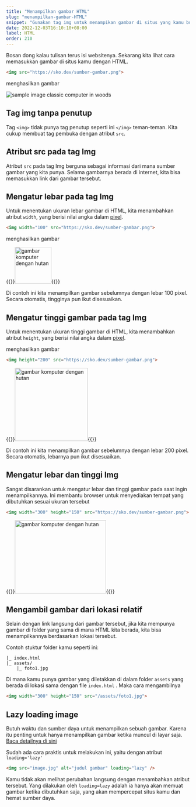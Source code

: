 ```yaml
---
title: "Menampilkan gambar HTML"
slug: "menampilkan-gambar-HTML"
snippet: "Gunakan tag img untuk menampikan gambar di situs yang kamu buat dengan kode HTML"
date: 2022-12-03T16:10:10+08:00
label: HTML
order: 210
---
```


Bosan dong kalau tulisan terus isi websitenya. Sekarang kita lihat cara memasukkan gambar di situs kamu dengan HTML.

```html
<img src="https://sko.dev/sumber-gambar.png">
```

menghasilkan gambar

![sample image classic computer in woods](https://ucarecdn.com/152bb474-7d2f-4240-a5ad-f8b5f925e49a/)

## Tag img tanpa penutup
Tag `<img>` tidak punya tag penutup seperti ini `</img>` teman-teman. Kita cukup membuat tag pembuka dengan atribut `src`.

## Atribut src pada tag Img
Atribut `src` pada tag Img berguna sebagai informasi dari mana sumber gambar yang kita punya. Selama gambarnya berada di internet, kita bisa memasukkan link dari gambar tersebut.

## Mengatur lebar pada tag Img
Untuk menentukan ukuran lebar gambar di HTML, kita menambahkan atribut `width`, yang berisi nilai angka dalam [pixel](https://en.wikipedia.org/wiki/Pixel).

```html
<img width="100" src="https://sko.dev/sumber-gambar.png">
```

menghasilkan gambar

{{<rawhtml>}}<img width="100" alt="gambar komputer dengan hutan" src="https://ucarecdn.com/152bb474-7d2f-4240-a5ad-f8b5f925e49a/">{{</rawhtml>}}

Di contoh ini kita menampilkan gambar sebelumnya dengan lebar 100 pixel. Secara otomatis, tingginya pun ikut disesuaikan.

## Mengatur tinggi gambar pada tag Img
Untuk menentukan ukuran tinggi gambar di HTML, kita menambahkan atribut `height`, yang berisi nilai angka dalam [pixel](https://en.wikipedia.org/wiki/Pixel).

menghasilkan gambar

```html
<img height="200" src="https://sko.dev/sumber-gambar.png">
```

{{<rawhtml>}}<img height="200" style="height: 200px;" alt="gambar komputer dengan hutan" src="https://ucarecdn.com/152bb474-7d2f-4240-a5ad-f8b5f925e49a/">{{</rawhtml>}}

Di contoh ini kita menampilkan gambar sebelumnya dengan lebar 200 pixel. Secara otomatis, lebarnya pun ikut disesuaikan.

## Mengatur lebar dan tinggi Img
Sangat disarankan untuk mengatur lebar dan tinggi gambar pada saat ingin menampilkannya. Ini membantu browser untuk menyediakan tempat yang dibutuhkan sesuai ukuran tersebut

```html
<img width="300" height="150" src="https://sko.dev/sumber-gambar.png">
```

{{<rawhtml>}}<img width="250" height="150" style="height: 200px;" alt="gambar komputer dengan hutan" src="https://ucarecdn.com/152bb474-7d2f-4240-a5ad-f8b5f925e49a/">{{</rawhtml>}}

## Mengambil gambar dari lokasi relatif
Selain dengan link langsung dari gambar tersebut, jika kita mempunya gambar di folder yang sama di mana HTML kita berada, kita bisa menampilkannya berdasarkan lokasi tersebut. 

Contoh stuktur folder kamu seperti ini:
```&nbsp;
|_ index.html
|_ assets/
    |_ foto1.jpg
```
Di mana kamu punya gambar yang diletakkan di dalam folder `assets` yang berada di lokasi sama dengan file `index.html` . Maka cara mengambilnya 
```html
<img width="300" height="150" src="/assets/foto1.jpg">
```

## Lazy loading image
Butuh waktu dan sumber daya untuk menampilkan sebuah gambar. Karena itu penting untuk hanya menampilkan gambar ketika muncul di layar saja. [Baca detailnya di sini](https://web.dev/browser-level-image-lazy-loading/)

Sudah ada cara praktis untuk melakukan ini, yaitu dengan atribut `loading='lazy'`

```html
<img src="image.jpg" alt="judul gambar" loading="lazy" />
```

Kamu tidak akan melihat perubahan langsung dengan menambahkan atribut tersebut. Yang dilakukan oleh `loading=lazy` adalah ia hanya akan memuat gambar ketika dibutuhkan saja, yang akan mempercepat situs kamu dan hemat sumber daya. 
